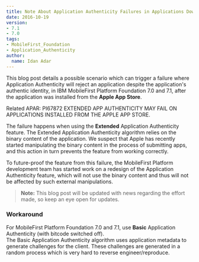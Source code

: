 ```yaml
---
title: Note About Application Authenticity Failures in Applications Downloaded from the Apple App Store
date: 2016-10-19
version: 
- 7.1
- 7.0
tags:
- MobileFirst_Foundation
- Application_Authenticity
author:
  name: Idan Adar 
---
```

This blog post details a possible scenario which can trigger a failure where Application Authenticity will reject an application despite the application's authentic identity, in IBM MobileFirst Platform Foundation 7.0 and 7.1, after the application was installed from the **Apple App Store**.

Related APAR: PI67872 EXTENDED APP AUTHENTICITY MAY FAIL ON APPLICATIONS INSTALLED FROM THE APPLE APP STORE.

The failure happens when using the **Extended** Application Authenticity feature. The Extended Application Authenticity algorithm relies on the binary content of the application. We suspect that Apple has recently started manipulating the binary content in the process of submitting apps, and this action in turn prevents the feature from working correctly.

To future-proof the feature from this failure, the MobileFirst Platform development team has started work on a redesign of the Application Authenticity feature, which will not use the binary content and thus will not be affected by such external manipulations.

> **Note:** This blog post will be updated with news regarding the effort made, so keep an eye open for updates.  

### Workaround
For MobileFirst Platform Foundation 7.0 and 7.1, use **Basic** Application Authenticity (with bitcode switched off).  
The Basic Application Authenticity algorithm uses application metadata to generate challenges for the client. These challenges are generated in a random process which is very hard to reverse engineer/reproduce.
